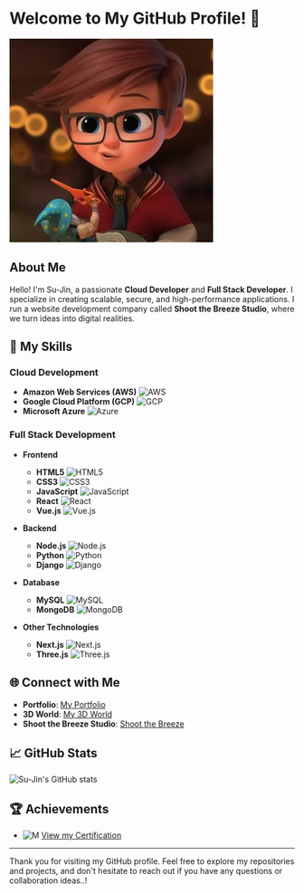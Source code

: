 # Welcome to My GitHub Profile! 🌟

![Banner](https://github.com/su-jin1425/Call_Card/blob/main/img/ted.jpg)

## About Me

Hello! I'm Su-Jin, a passionate **Cloud Developer** and **Full Stack Developer**. I specialize in creating scalable, secure, and high-performance applications. I run a website development company called **Shoot the Breeze Studio**, where we turn ideas into digital realities.

## 🚀 My Skills

### Cloud Development
- **Amazon Web Services (AWS)**
  ![AWS](https://img.icons8.com/color/48/000000/amazon-web-services.png)
- **Google Cloud Platform (GCP)**
  ![GCP](https://img.icons8.com/color/48/000000/google-cloud.png)
- **Microsoft Azure**
  ![Azure](https://img.icons8.com/color/48/000000/azure-1.png)

### Full Stack Development
- **Frontend**
  - **HTML5**
    ![HTML5](https://img.icons8.com/color/48/000000/html-5.png)
  - **CSS3**
    ![CSS3](https://img.icons8.com/color/48/000000/css3.png)
  - **JavaScript**
    ![JavaScript](https://img.icons8.com/color/48/000000/javascript.png)
  - **React**
    ![React](https://img.icons8.com/color/48/000000/react-native.png)
  - **Vue.js**
    ![Vue.js](https://img.icons8.com/color/48/000000/vue-js.png)
   
- **Backend**
  - **Node.js**
    ![Node.js](https://img.icons8.com/color/48/000000/nodejs.png)
  - **Python**
    ![Python](https://img.icons8.com/color/48/000000/python.png)
  - **Django**
    ![Django](https://img.icons8.com/color/48/000000/django.png)

- **Database**
  - **MySQL**
    ![MySQL](https://img.icons8.com/color/48/000000/mysql-logo.png)
  - **MongoDB**
    ![MongoDB](https://img.icons8.com/color/48/000000/mongodb.png)
    

- **Other Technologies**
  - **Next.js**
    ![Next.js](https://img.shields.io/badge/Next.js-000000?style=for-the-badge&logo=next.js&logoColor=white)
  - **Three.js**
    ![Three.js](https://img.shields.io/badge/Three.js-000000?style=for-the-badge&logo=three.js&logoColor=white)
 
## 🌐 Connect with Me

- **Portfolio**: [My Portfolio](https://su-jin1425.github.io/My_Portfolio/)
- **3D World**: [My 3D World](https://my-3d-world-sujin1425.vercel.app/)
- **Shoot the Breeze Studio**: [Shoot the Breeze](https://su-jin1425.github.io/Shoot_The_Breeze/)

## 📈 GitHub Stats

![Su-Jin's GitHub stats](https://github-readme-stats.vercel.app/api?username=su-jin1425&show_icons=true&theme=radical)

## 🏆 Achievements

- ![M](https://img.icons8.com/color/48/000000/credly.png) [View my Certification]([https://www.credly.com/users/your-profile](https://github.com/su-jin1425/My-Certification))

---

Thank you for visiting my GitHub profile. Feel free to explore my repositories and projects, and don't hesitate to reach out if you have any questions or collaboration ideas..!
